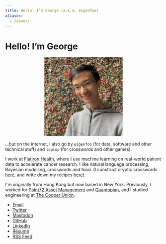 ```yaml
---
title: Hello! I’m George (a.k.a. eigenfoo)
aliases:
  - /about/
---
```


# Hello! I’m George

<div style="text-align:center"><a href="/assets/images/profile-pic.jpg">
  <img width="50%" height="auto" src="/assets/images/profile-pic.jpg" alt="A photo of George in front of the Great Gum Wall of Seattle."> 
</a></div>

...but on the internet, I also go by `eigenfoo` (for data, software and other
technical stuff) and `loplop` (for crosswords and other games).

I work at [Flatiron Health](https://flatiron.com/), where I use machine
learning on real-world patient data to accelerate cancer research. I like
natural language processing, Bayesian modelling, crosswords and food. (I
construct cryptic crosswords [here](/crosswords/), and write down my recipes
[here](/recipes/)).

I'm originally from Hong Kong but now based in New York. Previously, I worked for
[Point72 Asset Management](https://www.point72.com) and
[Quantopian](https://en.wikipedia.org/wiki/Quantopian), and I studied
engineering at [The Cooper Union](http://cooper.edu/welcome).

- [Email](mailto:hello[æ]georgeho.org)
- [Twitter](https://twitter.com/_eigenfoo/)
- <a rel="me" href="https://bright.rosy-colored.space/@george">Mastodon</a>
- [GitHub](https://github.com/eigenfoo/)
- [LinkedIn](https://www.linkedin.com/in/eigenfoo/)
- [Résumé](/assets/resume.pdf)
- [RSS Feed](/feed.xml)

